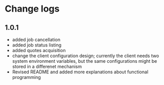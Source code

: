 # Change logs

## 1.0.1

- added job cancellation
- added job status listing
- added quotes acquisition
- change the client configuration design; currently the client needs two system environment variables, but the same configurations might be stored in a differenet mechanism
- Revised README and added more explanations about functional programming